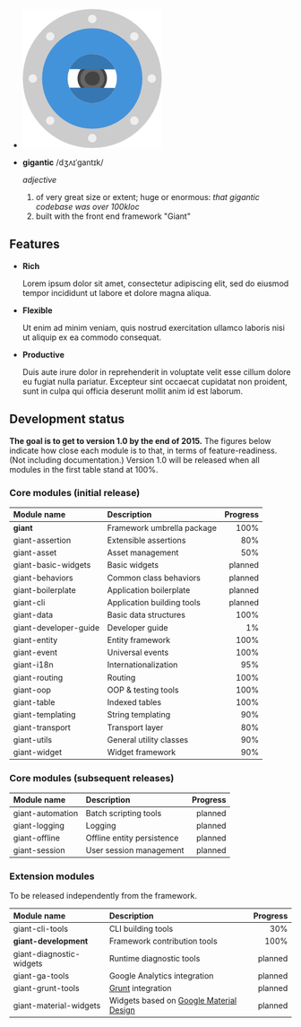 <!-- @@@page:index@@@ -->
<!-- @@@title:GiantJS@@@ -->

- ![GiantJS logo](images/GiantJSLogo.png)
- **gigantic** /dʒʌɪˈɡantɪk/
 
  *adjective*
  
  1. of very great size or extent; huge or enormous: *that gigantic codebase was over 100kloc*
  2. built with the front end framework "Giant"
  
Features
--------

- **Rich**

  Lorem ipsum dolor sit amet, consectetur adipiscing elit, sed do eiusmod tempor incididunt ut labore et dolore magna aliqua.

- **Flexible**

  Ut enim ad minim veniam, quis nostrud exercitation ullamco laboris nisi ut aliquip ex ea commodo consequat.

- **Productive**

  Duis aute irure dolor in reprehenderit in voluptate velit esse cillum dolore eu fugiat nulla pariatur. Excepteur sint occaecat cupidatat non proident, sunt in culpa qui officia deserunt mollit anim id est laborum.
  
Development status
------------------

**The goal is to get to version 1.0 by the end of 2015.** The figures below indicate how close each module is to that, in terms of feature-readiness. (Not including documentation.) Version 1.0 will be released when all modules in the first table stand at 100%.

### Core modules (initial release)

| Module name | Description | Progress
|:------------|:------------|----------:
| **giant** | Framework umbrella package | 100%
| giant-assertion | Extensible assertions | 80%
| giant-asset | Asset management | 50%
| giant-basic-widgets | Basic widgets | planned
| giant-behaviors | Common class behaviors | planned
| giant-boilerplate | Application boilerplate | planned
| giant-cli | Application building tools | planned
| giant-data | Basic data structures | 100%
| giant-developer-guide | Developer guide | 1%
| giant-entity | Entity framework | 100%
| giant-event | Universal events | 100%
| giant-i18n | Internationalization | 95%
| giant-routing | Routing | 100%
| giant-oop | OOP & testing tools | 100%
| giant-table | Indexed tables | 100%
| giant-templating | String templating | 90%
| giant-transport | Transport layer | 80%
| giant-utils | General utility classes | 90%
| giant-widget | Widget framework | 90%

### Core modules (subsequent releases)

| Module name | Description | Progress
|:------------|:------------|---------:
| giant-automation | Batch scripting tools | planned
| giant-logging | Logging | planned
| giant-offline | Offline entity persistence | planned
| giant-session | User session management | planned

### Extension modules

To be released independently from the framework.

| Module name | Description | Progress
|:------------|:------------|---------:
| giant-cli-tools | CLI building tools | 30%
| **giant-development** | Framework contribution tools | 100%
| giant-diagnostic-widgets | Runtime diagnostic tools | planned
| giant-ga-tools | Google Analytics integration | planned
| giant-grunt-tools | [Grunt](http://gruntjs.com/) integration | planned
| giant-material-widgets | Widgets based on [Google Material Design](https://www.google.com/design/spec/material-design) | planned
